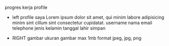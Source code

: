 progres kerja profile

-   left
    profile saya
    Lorem ipsum dolor sit amet, qui minim labore adipisicing minim sint cillum sint consectetur cupidatat.
    username
    nama
    email
    telephone
    jenis kelamin
    tanggal lahir
    simpan

-   RIGHT
    gambar
    ukuran gambar max 1mb
    format jpeg, jpg, png
